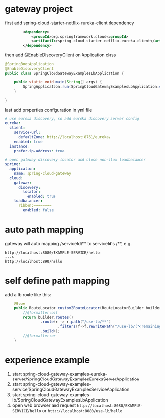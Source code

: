 # gateway project
first add spring-cloud-starter-netflix-eureka-client dependency
``` xml
        <dependency>
            <groupId>org.springframework.cloud</groupId>
            <artifactId>spring-cloud-starter-netflix-eureka-client</artifactId>
        </dependency>
``` 

then add @EnableDiscoveryClient on Application class
```java
@SpringBootApplication
@EnableDiscoveryClient
public class SpringCloudGatewayExamplesLbApplication {

    public static void main(String[] args) {
        SpringApplication.run(SpringCloudGatewayExamplesLbApplication.class, args);
    }

}
```

last add properties configuration in yml file
```yaml
# use eureka discovery, so add eureka discovery server config
eureka:
  client:
    service-url:
      defaultZone: http://localhost:8761/eureka/
    enabled: true 
  instance:
    prefer-ip-address: true

# open gateway discovery locator and close non-flux loadbalancer
spring:
  application:
    name: spring-cloud-gateway
  cloud:
    gateway:
      discovery:
        locator:
          enabled: true
    loadbalancer:
      ribbon:~~~~~~~~
        enabled: false
```

# auto path mapping
gateway will auto mapping /serviceId/** to serviceId's /**, e.g.
```
http://localhost:8080/EXAMPLE-SERVICE/hello
--->
http://localhost:890/hello
```

# self define path mapping
add a lb route like this:
```java
    @Bean
    public RouteLocator custom2RouteLocator(RouteLocatorBuilder builder) {
        //@formatter:off
        return builder.routes()
                .route(r -> r.path("/use-lb/**")
                        .filters(f->f.rewritePath("/use-lb/(?<remaining>.*)", "/${remaining}")).uri("lb://EXAMPLE-SERVICE"))
                .build();
        //@formatter:on
    }
```

# experience example
1. start spring-cloud-gateway-examples-eureka-server/SpringCloudGatewayExamplesEurekaServerApplication
2. start spring-cloud-gateway-examples-service/SpringCloudGatewayExamplesServiceApplication
3. start spring-cloud-gateway-examples-lb/SpringCloudGatewayExamplesLbApplication
4. open web browser and request `http://localhost:8080/EXAMPLE-SERVICE/hello` or `http://localhost:8080/use-lb/hello`